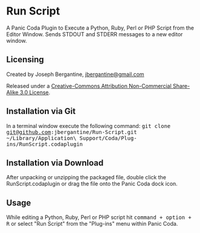 Run Script
==========

A Panic Coda Plugin to Execute a Python, Ruby, Perl or PHP Script from the Editor Window. Sends STDOUT and STDERR messages to a new editor window.

Licensing
---------

Created by Joseph Bergantine, jbergantine@gmail.com

Released under a [Creative-Commons Attribution Non-Commercial Share-Alike 3.0 License](http://creativecommons.org/licenses/by-sa/3.0/us/).

Installation via Git
--------------------

In a terminal window execute the following command: <kbd>git clone git@github.com:jbergantine/Run-Script.git ~/Library/Application\ Support/Coda/Plug-ins/RunScript.codaplugin</kbd>

Installation via Download
-------------------------

After unpacking or unzipping the packaged file, double click the RunScript.codaplugin or drag the file onto the Panic Coda dock icon.

Usage
-----

While editing a Python, Ruby, Perl or PHP script hit <kbd>command + option + R</kbd> or select "Run Script" from the "Plug-ins" menu within Panic Coda.